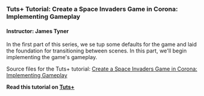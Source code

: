 ### Tuts+ Tutorial: Create a Space Invaders Game in Corona: Implementing Gameplay

#### Instructor: James Tyner

In the first part of this series, we se tup some defaults for the game and laid the foundation for transitioning between scenes. In this part, we'll begin implementing the game's gameplay.

Source files for the Tuts+ tutorial: [Create a Space Invaders Game in Corona: Implementing Gameplay](http://code.tutsplus.com/tutorials/create-a-space-invaders-game-in-corona-implementing-gameplay--cms-22788)

**Read this tutorial on [Tuts+](https://code.tutsplus.com)**
